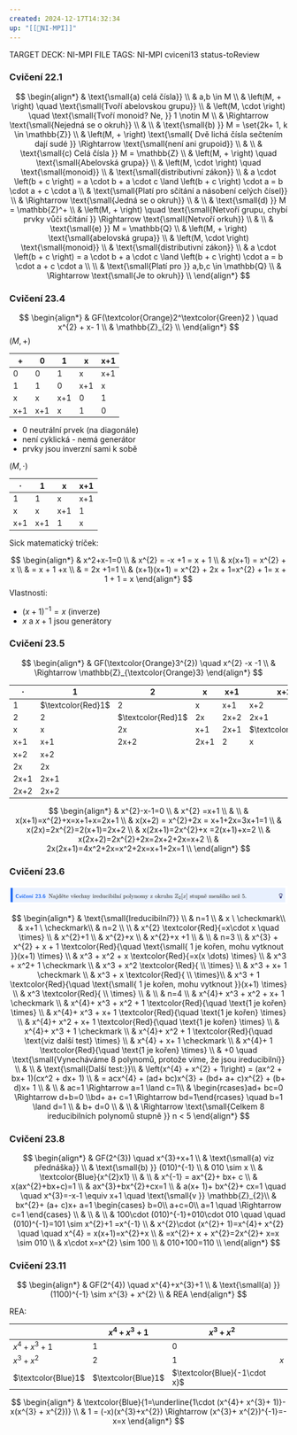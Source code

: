 ```yaml
---
created: 2024-12-17T14:32:34
up: "[[📖NI-MPI]]"
---
```


TARGET DECK: NI-MPI
FILE TAGS: NI-MPI cviceni13 status-toReview

### Cvičení 22.1
<!-- Latex Equation -->
$$
\begin{align*}
& \text{\small{a) celá čísla}}  \\
& a,b \in M \\
& \left(M, + \right) \quad \text{\small{Tvoří abelovskou grupu}} \\
& \left(M, \cdot  \right) \quad \text{\small{Tvoří monoid? Ne, }} 1 \notin M \\
& \Rightarrow \text{\small{Nejedná se o okruh}}   \\
&  \\
& \text{\small{b) }} M = \set{2k+ 1, k \in \mathbb{Z}} \\
&  \left(M, + \right)  \text{\small{ Dvě lichá čísla sečtením dají sudé }} \Rightarrow \text{\small{není ani grupoid}}  \\
&  \\
& \text{\small{c) Celá čísla }} M = \mathbb{Z} \\
& \left(M, + \right)  \quad \text{\small{Abelovská grupa}} \\
& \left(M, \cdot \right)  \quad \text{\small{monoid}} \\
& \text{\small{distributivní zákon}} \\
& a \cdot \left(b +  c \right) = a \cdot  b +  a \cdot  c \land \left(b +  c \right) \cdot  a = b \cdot  a +  c \cdot  a \\
& \text{\small{Platí pro sčítání a násobení celých čísel}} \\
& \Rightarrow \text{\small{Jedná se o okruh}} \\
&  \\
& \text{\small{d) }} M = \mathbb{Z}^+ \\
& \left(M, + \right) \quad \text{\small{Netvoří grupu, chybí prvky vůči sčítání }} \Rightarrow \text{\small{Netvoří orkuh}} \\
&  \\
& \text{\small{e) }} M = \mathbb{Q} \\
& \left(M, +  \right) \text{\small{abelovská grupa}}  \\
& \left(M, \cdot  \right) \text{\small{monoid}}  \\
& \text{\small{distributivní zákon}}  \\
& a \cdot \left(b +  c \right) = a \cdot  b +  a \cdot  c \land \left(b +  c \right) \cdot  a = b \cdot  a +  c \cdot  a \\ \\
& \text{\small{Platí pro }} a,b,c \in \mathbb{Q} \\
& \Rightarrow \text{\small{Je to okruh}} \\
\end{align*}
$$


### Cvičení 23.4
<!-- Latex Equation -->
$$
\begin{align*}
& GF(\textcolor{Orange}2^\textcolor{Green}2 ) \quad x^{2} + x- 1 \\
& \mathbb{Z}_{2} \\
\end{align*}
$$
$(M, +)$

| +   | 0   | 1   | x   | x+1 |
| --- | --- | --- | --- | --- |
| 0   | 0   | 1   | x   | x+1 |
| 1   | 1   | 0   | x+1 | x   |
| x   | x   | x+1 | 0   | 1   |
| x+1 | x+1 | x   | 1   | 0   |

- $0$ neutrální prvek (na diagonále)
- není cyklická - nemá generátor
- prvky jsou inverzní sami k sobě

$(M, \cdot)$

| $\cdot$ | 1   | x   | x+1 |
| ------- | --- | --- | --- |
| 1       | 1   | x   | x+1 |
| x       | x   | x+1 | 1   |
| x+1     | x+1 | 1   | x   |
Sick matematický tríček:
<!-- Latex Equation -->
$$
\begin{align*}
& x^2+x-1=0 \\
& x^{2} = -x +1 = x + 1 \\
& x(x+1) = x^{2} + x \\
& = x + 1 +x \\
& = 2x +1=1 \\
& (x+1)(x+1) = x^{2} + 2x + 1=x^{2} + 1= x + 1 + 1 = x  
\end{align*}
$$
Vlastnosti:
- $\left(x+1 \right) ^{-1} = x$ (inverze)
- $x$ a $x+1$ jsou generátory
  
### Cvičení 23.5
<!-- Latex Equation -->
$$
\begin{align*}
& GF(\textcolor{Orange}3^{2}) \quad x^{2} -x -1 \\
& \Rightarrow \mathbb{Z}_{\textcolor{Orange}3}
\end{align*}
$$


| $\cdot$ | 1                  | 2                  | x    | x+1  | x+2                | 2x                 | 2x+1               | 2x+2               |
| ------- | ------------------ | ------------------ | ---- | ---- | ------------------ | ------------------ | ------------------ | ------------------ |
| 1       | $\textcolor{Red}1$ | 2                  | x    | x+1  | x+2                | 2x                 | 2x+1               | 2x+2               |
| 2       | 2                  | $\textcolor{Red}1$ | 2x   | 2x+2 | 2x+1               | x                  | x+2                | x+1                |
| x       | x                  | 2x                 | x+1  | 2x+1 | $\textcolor{Red}1$ | 2x+2               | 2                  | x+2                |
| x+1     | x+1                | 2x+2               | 2x+1 | 2    | x                  | x+2                | 2x                 | $\textcolor{Red}1$ |
| x+2     | x+2                |                    |      |      |                    |                    |                    |                    |
| 2x      | 2x                 |                    |      |      |                    |                    | $\textcolor{Red}1$ |                    |
| 2x+1    | 2x+1               |                    |      |      |                    | $\textcolor{Red}1$ |                    |                    |
| 2x+2    | 2x+2               |                    |      |      |                    |                    |                    |                    |

<!-- Latex Equation -->
$$
\begin{align*}
& x^{2}-x-1=0 \\
& x^{2} =x+1 \\
&  \\
& x(x+1)=x^{2}+x=x+1+x=2x+1 \\
& x(x+2) = x^{2}+2x = x+1+2x=3x+1=1 \\
& x(2x)=2x^{2}=2(x+1)=2x+2 \\
& x(2x+1)=2x^{2}+x =2(x+1)+x=2 \\
& x(2x+2)=2x^{2}+2x=2x+2+2x=x+2 \\
& 2x(2x+1)=4x^2+2x=x^2+2x=x+1+2x=1 \\
\end{align*}
$$

### Cvičení 23.6
![](../../../Assets/Pasted%20image%2020241217151722.png)
<!-- Latex Equation -->
$$
\begin{align*}
& \text{\small{Ireducibilní?}} \\
& n=1 \\
& x \ \checkmark\\
& x+1 \ \checkmark\\
& n=2  \\ \\
& x^{2} \textcolor{Red}{=x\cdot x \quad \times} \\
& x^{2}+1 \\
& x^{2}+x  \\
& x^{2}+x +1 \\
&  \\
& n=3 \\
& x^{3} +  x^{2} +  x +  1 \textcolor{Red}{\quad \text{\small{ 1 je kořen, mohu vytknout }}(x+1) \times} \\
& x^3 + x^2 + x \textcolor{Red}{=x(x \dots) \times} \\
& x^3 + x^2+ 1 \checkmark \\
& x^3 + x^2 \textcolor{Red}{ \\ \times} \\
& x^3 + x+ 1 \checkmark \\
& x^3 + x \textcolor{Red}{ \\ \times}\\
& x^3 + 1 \textcolor{Red}{\quad \text{\small{ 1 je kořen, mohu vytknout }}(x+1) \times} \\
& x^3 \textcolor{Red}{ \\ \times} \\
&  \\
& n=4 \\
& x^{4}+ x^3 + x^2 + x+ 1 \checkmark \\
& x^{4}+ x^3 + x^2 + 1 \textcolor{Red}{\quad \text{1 je kořen} \times} \\
& x^{4}+ x^3  + x+ 1 \textcolor{Red}{\quad \text{1 je kořen} \times} \\
& x^{4}+ x^2 + x+ 1 \textcolor{Red}{\quad \text{1 je kořen} \times} \\
& x^{4}+ x^3 +  1 \checkmark \\
& x^{4}+  x^2 + 1 \textcolor{Red}{\quad \text{viz další test} \times} \\
& x^{4} + x+ 1 \checkmark \\
& x^{4}+ 1  \textcolor{Red}{\quad \text{1 je kořen} \times} \\
& +0 \quad \text{\small{Vynecháváme 8 polynomů, protože víme, že jsou ireducibilní}} \\
&   \\
& \text{\small{Další test:}}\\ 
& \left(x^{4} + x^{2} + 1\right) = (ax^2 + bx+ 1)(cx^2 + dx+ 1)  \\
& = acx^{4} + (ad+ bc)x^{3} + (bd+ a+ c)x^{2} + (b+ d)x+ 1 \\
&  \\
& ac=1 \Rightarrow a=1 \land c=1\\
& \begin{rcases}ad+ bc=0 \Rightarrow d+b=0 \\bd+ a+ c=1 \Rightarrow bd=1\end{rcases} \quad b=1 \land d=1 \\
& b+ d=0 \\
&  \\
& \Rightarrow \text{\small{Celkem 8 ireducibilních polynomů stupně }} n < 5
\end{align*}
$$
### Cvičení 23.8
<!-- Latex Equation -->
$$
\begin{align*}
& GF(2^{3})  \quad x^{3}+x+1 \\
& \text{\small{a) viz přednáška}} \\
& \text{\small{b) }} (010)^{-1} \\
& 010 \sim x \\
& \textcolor{Blue}{x^{2}x1}  \\
&  \\
& x^{-1} = ax^{2}+ bx+ c \\
& x(ax^{2}+bx+c)=1 \\
& ax^{3}+bx^{2}+cx=1 \\
& a(x+ 1)+ bx^{2}+ cx=1 \quad \quad x^{3}=-x-1 \equiv x+1 \quad \text{\small{v }} \mathbb{Z}_{2}\\
& bx^{2}+ (a+ c)x+ a=1 \begin{cases} b=0\\ a+c=0\\ a=1 \quad \Rightarrow c=1 \end{cases}  \\
&  \\
&  \\
& 100\cdot (010)^{-1}+010\cdot 010 \quad \quad (010)^{-1}=101 \sim x^{2}+1 =x^{-1}    \\
& x^{2}\cdot (x^{2}+ 1)=x^{4}+ x^{2} \quad \quad x^{4} = x(x+1)=x^{2}+x \\
& =x^{2}+ x + x^{2}=2x^{2}+ x=x \sim 010 \\
& x\cdot x=x^{2} \sim 100 \\
& 010+100=110 \\
\end{align*}
$$

### Cvičení 23.11
<!-- Latex Equation -->
$$
\begin{align*}
& GF(2^{4}) \quad x^{4}+x^{3}+1 \\
& \text{\small{a) }} (1100)^{-1} \sim x^{3} + x^{2} \\
& REA
\end{align*}
$$

REA:

|                     | $x^{4}+ x^{3}+1$    | $x^{3} + x^{2}$               |     |
| ------------------- | ------------------- | ----------------------------- | --- |
| $x^{4}+ x^{3}+1$    | $1$                 | $0$                           |     |
| $x^{3} + x^{2}$     | $2$                 | $1$                           | $x$ |
| $\textcolor{Blue}1$ | $\textcolor{Blue}1$ | $\textcolor{Blue}{-1\cdot x}$ |     |
<!-- Latex Equation -->
$$
\begin{align*}
& \textcolor{Blue}{1=\underline{1\cdot (x^{4}+ x^{3}+ 1)}- x(x^{3} + x^{2})} \\
& 1 = (-x)(x^{3}+x^{2}) \Rightarrow (x^{3}+ x^{2})^{-1}=-x=x 
\end{align*}
$$
